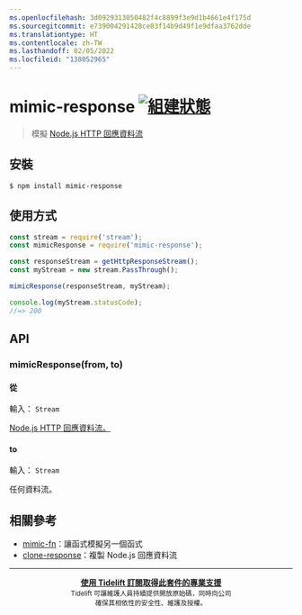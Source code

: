 ```yaml
---
ms.openlocfilehash: 3d0929313050482f4c8899f3e9d1b4661e4f175d
ms.sourcegitcommit: e739004291428ce83f14b9d49f1e9dfaa3762dde
ms.translationtype: HT
ms.contentlocale: zh-TW
ms.lasthandoff: 02/05/2022
ms.locfileid: "138052965"
---
```

# <a name="mimic-response-build-statushttpstravis-ciorgsindresorhusmimic-response"></a>mimic-response [![組建狀態](https://travis-ci.org/sindresorhus/mimic-response.svg?branch=master)](https://travis-ci.org/sindresorhus/mimic-response)

> 模擬 [Node.js HTTP 回應資料流](https://nodejs.org/api/http.html#http_class_http_incomingmessage)

## <a name="install"></a>安裝

```
$ npm install mimic-response
```

## <a name="usage"></a>使用方式

```js
const stream = require('stream');
const mimicResponse = require('mimic-response');

const responseStream = getHttpResponseStream();
const myStream = new stream.PassThrough();

mimicResponse(responseStream, myStream);

console.log(myStream.statusCode);
//=> 200
```

## <a name="api"></a>API

### <a name="mimicresponsefrom-to"></a>mimicResponse(from, to)

#### <a name="from"></a>從

輸入： `Stream`

[Node.js HTTP 回應資料流。](https://nodejs.org/api/http.html#http_class_http_incomingmessage)

#### <a name="to"></a>to

輸入： `Stream`

任何資料流。

## <a name="related"></a>相關參考

- [mimic-fn](https://github.com/sindresorhus/mimic-fn)：讓函式模擬另一個函式
- [clone-response](https://github.com/lukechilds/clone-response)：複製 Node.js 回應資料流

---

<div align="center">
    <b>
        <a href="https://tidelift.com/subscription/pkg/npm-mimic-response?utm_source=npm-mimic-response&utm_medium=referral&utm_campaign=readme">使用 Tidelift 訂閱取得此套件的專業支援</a>
    </b>
    <br>
    <sub> Tidelift 可讓維護人員持續提供開放原始碼，同時向公司<br>確保其相依性的安全性、維護及授權。
    </sub>
</div>

